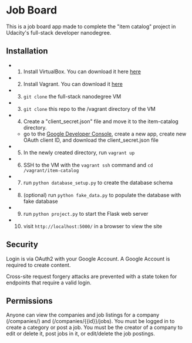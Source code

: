 # Job Board
This is a job board app made to complete the "item catalog" project in Udacity's full-stack developer nanodegree.

## Installation
* 1. Install VirtualBox. You can download it here [here](https://www.virtualbox.org/wiki/Downloads)
* 2. Install Vagrant. You can download it [here](https://www.vagrantup.com/downloads)
* 3. `git clone` the full-stack nanodegree VM
* 3. `git clone` this repo to the /vagrant directory of the VM
* 4. Create a "client_secret.json" file and move it to the item-catalog directory.
	* go to the [Google Developer Console](https://console.developers.google.com), create a new app, create new OAuth client ID, and download the client_secret.json file
* 5. In the newly created directory, run `vagrant up`
* 6. SSH to the VM with the `vagrant ssh` command and `cd /vagrant/item-catalog`
* 7. run `python database_setup.py` to create the database schema
* 8. (optional) run `python fake_data.py` to populate the database with fake database
* 9. run `python project.py` to start the Flask web server
* 10. visit `http://localhost:5000/` in a browser to view the site

## Security
Login is via OAuth2 with your Google Account. A Google Account is required to create content.

Cross-site request forgery attacks are prevented with a state token for endpoints that require a valid login.

## Permissions
Anyone can view the companies and job listings for a company (/companies/) and (/companies/{{id}}/jobs). You must be logged in to create a category or post a job. You must be the creator of a company to edit or delete it, post jobs in it, or edit/delete the job postings.
